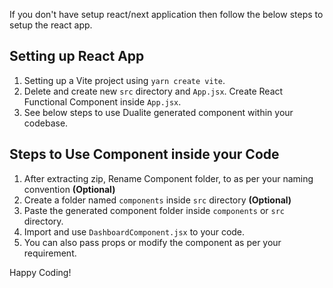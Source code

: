 
If you don't have setup react/next application then follow the below steps to setup the react app.

## Setting up React App

1. Setting up a Vite project using `yarn create vite`.
2. Delete and create new `src` directory and `App.jsx`. Create React Functional Component inside `App.jsx`.
3. See below steps to use Dualite generated component within your codebase.

## Steps to Use Component inside your Code
1. After extracting zip, Rename Component folder, to as per your naming convention **(Optional)**
2. Create a folder named `components` inside `src` directory **(Optional)**
3. Paste the generated component folder inside `components` or `src` directory.
4. Import and use `DashboardComponent.jsx` to your code.
5. You can also pass props or modify the component as per your requirement.

Happy Coding!
